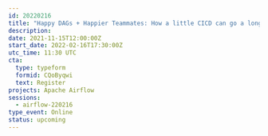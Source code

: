 ```yaml
---
id: 20220216
title: "Happy DAGs + Happier Teammates: How a little CICD can go a long way"
description: 
date: 2021-11-15T12:00:00Z
start_date: 2022-02-16T17:30:00Z
utc_time: 11:30 UTC
cta: 
  type: typeform
  formid: CQoByqwi
  text: Register
projects: Apache Airflow
sessions: 
  - airflow-220216
type_event: Online
status: upcoming
---
```




